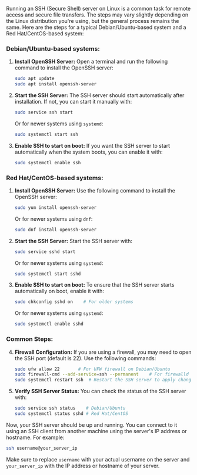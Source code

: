 Running an SSH (Secure Shell) server on Linux is a common task for remote access and secure file transfers. The steps may vary slightly depending on the Linux distribution you're using, but the general process remains the same. Here are the steps for a typical Debian/Ubuntu-based system and a Red Hat/CentOS-based system:

### Debian/Ubuntu-based systems:

1. **Install OpenSSH Server:**
   Open a terminal and run the following command to install the OpenSSH server:

   ```bash
   sudo apt update
   sudo apt install openssh-server
   ```
2. **Start the SSH Server:**
   The SSH server should start automatically after installation. If not, you can start it manually with:

   ```bash
   sudo service ssh start
   ```

   Or for newer systems using `systemd`:

   ```bash
   sudo systemctl start ssh
   ```
3. **Enable SSH to start on boot:**
   If you want the SSH server to start automatically when the system boots, you can enable it with:

   ```bash
   sudo systemctl enable ssh
   ```

### Red Hat/CentOS-based systems:

1. **Install OpenSSH Server:**
   Use the following command to install the OpenSSH server:

   ```bash
   sudo yum install openssh-server
   ```

   Or for newer systems using `dnf`:

   ```bash
   sudo dnf install openssh-server
   ```
2. **Start the SSH Server:**
   Start the SSH server with:

   ```bash
   sudo service sshd start
   ```

   Or for newer systems using `systemd`:

   ```bash
   sudo systemctl start sshd
   ```
3. **Enable SSH to start on boot:**
   To ensure that the SSH server starts automatically on boot, enable it with:

   ```bash
   sudo chkconfig sshd on    # For older systems
   ```

   Or for newer systems using `systemd`:

   ```bash
   sudo systemctl enable sshd
   ```

### Common Steps:

4. **Firewall Configuration:**
   If you are using a firewall, you may need to open the SSH port (default is 22). Use the following commands:

   ```bash
   sudo ufw allow 22       # For UFW firewall on Debian/Ubuntu
   sudo firewall-cmd --add-service=ssh --permanent    # For firewalld on Red Hat/CentOS
   sudo systemctl restart ssh  # Restart the SSH server to apply changes
   ```
5. **Verify SSH Server Status:**
   You can check the status of the SSH server with:

   ```bash
   sudo service ssh status    # Debian/Ubuntu
   sudo systemctl status sshd # Red Hat/CentOS
   ```

Now, your SSH server should be up and running. You can connect to it using an SSH client from another machine using the server's IP address or hostname. For example:

```bash
ssh username@your_server_ip
```

Make sure to replace `username` with your actual username on the server and `your_server_ip` with the IP address or hostname of your server.

